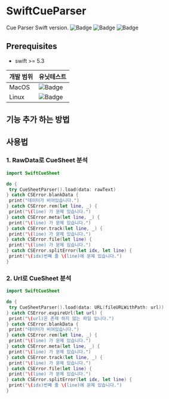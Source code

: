 # SwiftCueParser
Cue Parser Swift version.
![Badge](https://img.shields.io/github/license/Piorosen/SwiftCueSheet)
![Badge](https://img.shields.io/github/v/release/Piorosen/SwiftCueSheet)
![Badge](https://img.shields.io/github/workflow/status/Piorosen/SwiftCueSheet/mac-build)

## Prerequisites
  * swift >= 5.3
  

개발 범위 | 유닛테스트
---|---
MacOS |![Badge](https://img.shields.io/github/workflow/status/Piorosen/SwiftCueSheet/mac-build)
Linux | ![Badge](https://img.shields.io/github/workflow/status/Piorosen/SwiftCueSheet/ubuntu-build)
 
## 기능 추가 하는 방법

## 사용법
### 1. RawData로 CueSheet 분석 
```swift
import SwiftCueSheet

do { 
 try CueSheetParser().load(data: rawText)
} catch CSError.blankData {
 print("데이터가 비어있습니다.")
} catch CSError.rem(let line, _) {
 print("\(line) 가 문제 있습니다.")
} catch CSError.meta(let line, _) {
 print("\(line) 가 문제 있습니다.")
} catch CSError.track(let line, _) {
 print("\(line) 가 문제 있습니다.")
} catch CSError.file(let line) {
 print("\(line) 가 문제 있습니다.")
} catch CSError.splitError(let idx, let line) {
 print("\(idx)번째 줄 \(line)에 문제 있습니다.")
}
```
### 2. Url로 CueSheet 분석
```swift
import SwiftCueSheet

do { 
 try CueSheetParser().load(data: URL(fileURLWithPath: url))
} catch CSError.expireUrl(let url) {
 print("\(url)은 존재 하지 않는 파일 입니다.")
} catch CSError.blankData {
 print("데이터가 비어있습니다.")
} catch CSError.rem(let line, _) {
 print("\(line) 가 문제 있습니다.")
} catch CSError.meta(let line, _) {
 print("\(line) 가 문제 있습니다.")
} catch CSError.track(let line, _) {
 print("\(line) 가 문제 있습니다.")
} catch CSError.file(let line) {
 print("\(line) 가 문제 있습니다.")
} catch CSError.splitError(let idx, let line) {
 print("\(idx)번째 줄 \(line)에 문제 있습니다.")
}
```
